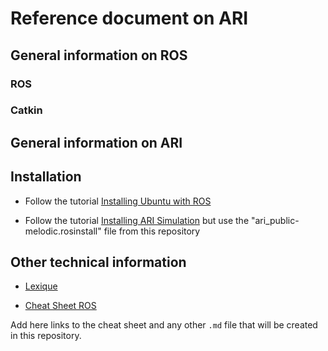 # Reference document on ARI


## General information on ROS


### ROS


### Catkin


## General information on ARI


## Installation

* Follow the tutorial [Installing Ubuntu with ROS](http://wiki.ros.org/Robots/ARI/Tutorials/Installation/InstallUbuntuAndROS)

* Follow the tutorial [Installing ARI Simulation](http://wiki.ros.org/Robots/ARI/Tutorials/Installation/ARISimulation) but use the "ari_public-melodic.rosinstall" file from this repository

## Other technical information

* [Lexique](resources/LEXIQUE.md)

* [Cheat Sheet ROS](resources/CHEATSHEET.md)

Add here links to the cheat sheet and any other `.md` file that will be created in this repository.
